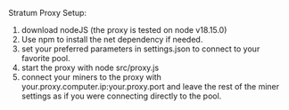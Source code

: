 Stratum Proxy
Setup:
1. download nodeJS (the proxy is tested on node v18.15.0)
2. Use npm to install the net dependency if needed.
3. set your preferred parameters in settings.json to connect to your favorite pool.
4. start the proxy with node src/proxy.js
5. connect your miners to the proxy with your.proxy.computer.ip:your.proxy.port and leave the rest of the miner settings as if you were connecting directly to the pool.
